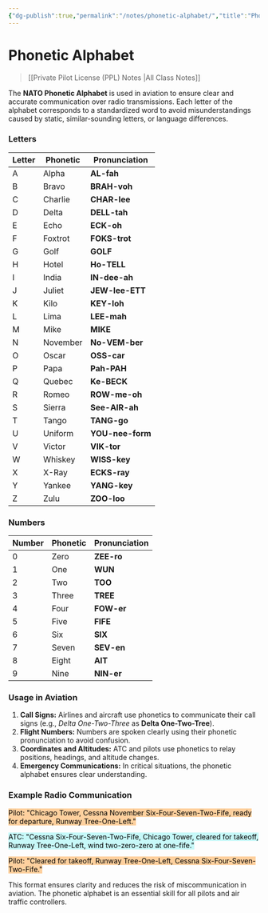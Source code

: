 ```yaml
---
{"dg-publish":true,"permalink":"/notes/phonetic-alphabet/","title":"Phonetic Alphabet","tags":["aviation","classnotes"]}
---
```



# Phonetic Alphabet
> [[Private Pilot License (PPL) Notes \|All Class Notes]]

The **NATO Phonetic Alphabet** is used in aviation to ensure clear and accurate communication over radio transmissions. Each letter of the alphabet corresponds to a standardized word to avoid misunderstandings caused by static, similar-sounding letters, or language differences.

### Letters

| Letter | Phonetic  | Pronunciation |
| ------ | --------- | ------------- |
| A      | Alpha    | **AL-fah**      |
| B      | Bravo    | **BRAH-voh**    |
| C      | Charlie  | **CHAR-lee**    |
| D      | Delta    | **DELL-tah**    |
| E      | Echo     | **ECK-oh**      |
| F      | Foxtrot  | **FOKS-trot**   |
| G      | Golf     | **GOLF**        |
| H      | Hotel    | **Ho-TELL**     |
| I      | India    | **IN-dee-ah**   |
| J      | Juliet   | **JEW-lee-ETT** |
| K      | Kilo     | **KEY-loh**     |
| L      | Lima     | **LEE-mah**     |
| M      | Mike     | **MIKE**        |
| N      | November | **No-VEM-ber**  |
| O      | Oscar    | **OSS-car**     |
| P      | Papa     | **Pah-PAH**     |
| Q      | Quebec   | **Ke-BECK**     |
| R      | Romeo    | **ROW-me-oh**   |
| S      | Sierra   | **See-AIR-ah**  |
| T      | Tango    | **TANG-go**     |
| U      | Uniform  | **YOU-nee-form**|
| V      | Victor   | **VIK-tor**     |
| W      | Whiskey  | **WISS-key**    |
| X      | X-Ray    | **ECKS-ray**    |
| Y      | Yankee   | **YANG-key**    |
| Z      | Zulu     | **ZOO-loo**     |

### Numbers

| Number | Phonetic  | Pronunciation |
| ------ | --------- | ------------- |
| 0      | Zero     | **ZEE-ro**     |
| 1      | One      | **WUN**        |
| 2      | Two      | **TOO**        |
| 3      | Three    | **TREE**       |
| 4      | Four     | **FOW-er**     |
| 5      | Five     | **FIFE**       |
| 6      | Six      | **SIX**        |
| 7      | Seven    | **SEV-en**     |
| 8      | Eight    | **AIT**        |
| 9      | Nine     | **NIN-er**     |

### Usage in Aviation

1. **Call Signs:** Airlines and aircraft use phonetics to communicate their call signs (e.g., *Delta One-Two-Three* as **Delta One-Two-Tree**).
2. **Flight Numbers:** Numbers are spoken clearly using their phonetic pronunciation to avoid confusion.
3. **Coordinates and Altitudes:** ATC and pilots use phonetics to relay positions, headings, and altitude changes.
4. **Emergency Communications:** In critical situations, the phonetic alphabet ensures clear understanding.

### Example Radio Communication
<mark style="background: #FFB86CA6;">Pilot: "Chicago Tower, Cessna November Six-Four-Seven-Two-Fife, ready for departure, Runway Tree-One-Left."</mark>

<mark style="background: #ABF7F7A6;">ATC: "Cessna Six-Four-Seven-Two-Fife, Chicago Tower, cleared for takeoff, Runway Tree-One-Left, wind two-zero-zero at one-fife."</mark>

<mark style="background: #FFB86CA6;">Pilot: "Cleared for takeoff, Runway Tree-One-Left, Cessna Six-Four-Seven-Two-Fife."</mark>

This format ensures clarity and reduces the risk of miscommunication in aviation. The phonetic alphabet is an essential skill for all pilots and air traffic controllers.